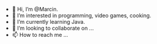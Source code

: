 - 👋 Hi, I’m @Marcin.
- 👀 I’m interested in programming, video games, cooking.
- 🌱 I’m currently learning Java.
- 💞️ I’m looking to collaborate on ...
- 📫 How to reach me ...

<!---
Morwar/Morwar is a ✨ special ✨ repository because its `README.md` (this file) appears on your GitHub profile.
You can click the Preview link to take a look at your changes.
--->
